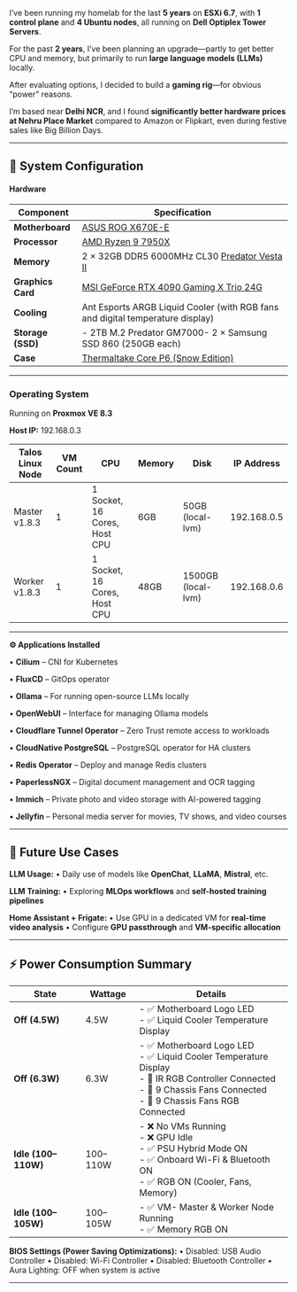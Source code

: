 I’ve been running my homelab for the last **5 years** on **ESXi 6.7**, with **1 control plane** and **4 Ubuntu nodes**, all running on **Dell Optiplex Tower Servers**.  

For the past **2 years**, I’ve been planning an upgrade—partly to get better CPU and memory, but primarily to run **large language models (LLMs)** locally.

After evaluating options, I decided to build a **gaming rig**—for obvious “power” reasons.

I’m based near **Delhi NCR**, and I found **significantly better hardware prices at Nehru Place Market** compared to Amazon or Flipkart, even during festive sales like Big Billion Days.

---

## **🔧 System Configuration**

#### **Hardware**

| **Component**     | **Specification**                                                                                                                     |
| ----------------- | ------------------------------------------------------------------------------------------------------------------------------------- |
| **Motherboard**   | [ASUS ROG X670E-E](https://rog.asus.com/motherboards/rog-strix/rog-strix-x670e-e-gaming-wifi-model/)                                  |
| **Processor**     | [AMD Ryzen 9 7950X](https://www.amd.com/en/products/processors/desktops/ryzen/7000-series/amd-ryzen-9-7950x.html)                     |
| **Memory**        | 2 × 32GB DDR5 6000MHz CL30 [Predator Vesta II](https://www.predatorstorage.com/products/predator-vesta-ii-7200-mhz-rgb-ram-ddr5.html) |
| **Graphics Card** | [MSI GeForce RTX 4090 Gaming X Trio 24G](https://www.msi.com/Graphics-Card/GeForce-RTX-4090-GAMING-X-TRIO-24G)                        |
| **Cooling**       | Ant Esports ARGB Liquid Cooler (with RGB fans and digital temperature display)                                                        |
| **Storage (SSD)** | - 2TB M.2 Predator GM7000- 2 × Samsung SSD 860 (250GB each)                                                                           |
| **Case**          | [Thermaltake Core P6 (Snow Edition)](https://www.thermaltake.com/core-p6-tempered-glass-snow-mid-tower-chassis.html)                  |

---

### **Operating System**


Running on **Proxmox VE 8.3**

**Host IP:** 192.168.0.3

|**Talos Linux Node**|**VM Count**|**CPU**|**Memory**|**Disk**|**IP Address**|
|---|---|---|---|---|---|
|Master v1.8.3|1|1 Socket, 16 Cores, Host CPU|6GB|50GB (local-lvm)|192.168.0.5|
|Worker v1.8.3|1|1 Socket, 16 Cores, Host CPU|48GB|1500GB (local-lvm)|192.168.0.6|
  
---

**⚙️ Applications Installed**

• **Cilium** – CNI for Kubernetes

• **FluxCD** – GitOps operator

• **Ollama** – For running open-source LLMs locally

• **OpenWebUI** – Interface for managing Ollama models

• **Cloudflare Tunnel Operator** – Zero Trust remote access to workloads

• **CloudNative PostgreSQL** – PostgreSQL operator for HA clusters

• **Redis Operator** – Deploy and manage Redis clusters

• **PaperlessNGX** – Digital document management and OCR tagging

• **Immich** – Private photo and video storage with AI-powered tagging

• **Jellyfin** – Personal media server for movies, TV shows, and video courses

---

## **🚀 Future Use Cases**

**LLM Usage:**
• Daily use of models like **OpenChat**, **LLaMA**, **Mistral**, etc.

**LLM Training:**
• Exploring **MLOps workflows** and **self-hosted training pipelines**

**Home Assistant + Frigate:**
• Use GPU in a dedicated VM for **real-time video analysis**
• Configure **GPU passthrough** and **VM-specific allocation**

---

## **⚡ Power Consumption Summary**

| **State**           | **Wattage** | **Details**                                                                                                                                                                    |
| ------------------- | ----------- | ------------------------------------------------------------------------------------------------------------------------------------------------------------------------------ |
| **Off (4.5W)**      | 4.5W        | - ✅ Motherboard Logo LED <br>- ✅ Liquid Cooler Temperature Display                                                                                                             |
| **Off (6.3W)**      | 6.3W        | - ✅ Motherboard Logo LED <br>- ✅ Liquid Cooler Temperature Display <br>- 🔌 IR RGB Controller Connected<br>- 🔌 9 Chassis Fans Connected <br>- 🔌 9 Chassis Fans RGB Connected |
| **Idle (100–110W)** | 100–110W    | - ❌ No VMs Running <br>- ❌ GPU Idle <br>- ✅ PSU Hybrid Mode ON <br>- ✅ Onboard Wi-Fi & Bluetooth ON<br>- ✅ RGB ON (Cooler, Fans, Memory)                                       |
| **Idle (100–105W)** | 100–105W    | - ✅ VM- Master & Worker Node Running <br>- ✅ Memory RGB ON                                                                                                                     |

**BIOS Settings (Power Saving Optimizations):**
• Disabled: USB Audio Controller
• Disabled: Wi-Fi Controller
• Disabled: Bluetooth Controller
• Aura Lighting: OFF when system is active

---
